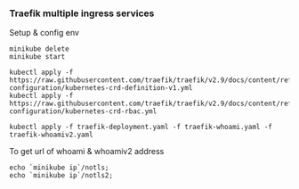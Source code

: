 ### Traefik multiple ingress services ###

Setup & config env 

```shell
minikube delete
minikube start

kubectl apply -f https://raw.githubusercontent.com/traefik/traefik/v2.9/docs/content/reference/dynamic-configuration/kubernetes-crd-definition-v1.yml
kubectl apply -f https://raw.githubusercontent.com/traefik/traefik/v2.9/docs/content/reference/dynamic-configuration/kubernetes-crd-rbac.yml

kubectl apply -f traefik-deployment.yaml -f traefik-whoami.yaml -f traefik-whoamiv2.yaml
```

To get url of whoami & whoamiv2 address
```shell
echo `minikube ip`/notls;
echo `minikube ip`/notls2;
```